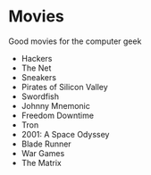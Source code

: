 # Movies

Good movies for the computer geek

-   Hackers
-   The Net
-   Sneakers
-   Pirates of Silicon Valley
-   Swordfish
-   Johnny Mnemonic
-   Freedom Downtime
-   Tron
-   2001: A Space Odyssey
-   Blade Runner
-   War Games
-   The Matrix